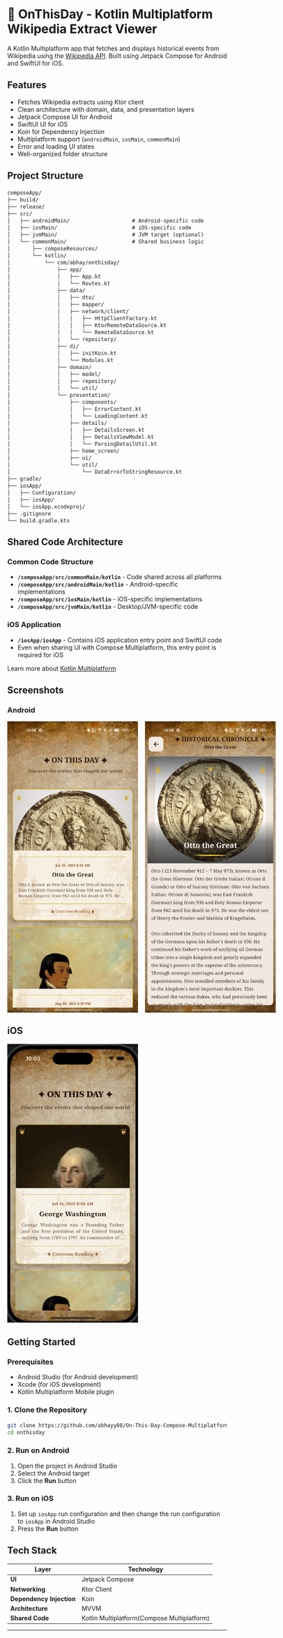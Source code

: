 # 📅 OnThisDay - Kotlin Multiplatform Wikipedia Extract Viewer

A Kotlin Multiplatform app that fetches and displays historical events from Wikipedia using the [Wikipedia API](https://en.wikipedia.org/w/api.php). Built using Jetpack Compose for Android and SwiftUI for iOS.

## Features

-  Fetches Wikipedia extracts using Ktor client
-  Clean architecture with domain, data, and presentation layers
-  Jetpack Compose UI for Android
-  SwiftUI UI for iOS
-  Koin for Dependency Injection
-  Multiplatform support (`androidMain`, `iosMain`, `commonMain`)
-  Error and loading UI states
-  Well-organized folder structure

## Project Structure

```
composeApp/
├── build/
├── release/
├── src/
│   ├── androidMain/                    # Android-specific code
│   ├── iosMain/                        # iOS-specific code
│   ├── jvmMain/                        # JVM target (optional)
│   └── commonMain/                     # Shared business logic
│       ├── composeResources/
│       └── kotlin/
│           └── com/abhay/onthisday/
│               ├── app/
│               │   ├── App.kt
│               │   └── Routes.kt
│               ├── data/
│               │   ├── dto/
│               │   ├── mapper/
│               │   ├── network/client/
│               │   │   ├── HttpClientFactory.kt
│               │   │   ├── KtorRemoteDataSource.kt
│               │   │   └── RemoteDataSource.kt
│               │   └── repository/
│               ├── di/
│               │   ├── initKoin.kt
│               │   └── Modules.kt
│               ├── domain/
│               │   ├── model/
│               │   ├── repository/
│               │   └── util/
│               └── presentation/
│                   ├── components/
│                   │   ├── ErrorContent.kt
│                   │   └── LoadingContent.kt
│                   ├── details/
│                   │   ├── DetailsScreen.kt
│                   │   ├── DetailsViewModel.kt
│                   │   └── ParsingDetailUtil.kt
│                   ├── home_screen/
│                   ├── ui/
│                   └── util/
│                       └── DataErrorToStringResource.kt
├── gradle/
├── iosApp/
│   ├── Configuration/
│   ├── iosApp/
│   └── iosApp.xcodeproj/
├── .gitignore
└── build.gradle.kts
```

## Shared Code Architecture

### Common Code Structure

-  **`/composeApp/src/commonMain/kotlin`** - Code shared across all platforms
-  **`/composeApp/src/androidMain/kotlin`** - Android-specific implementations
-  **`/composeApp/src/iosMain/kotlin`** - iOS-specific implementations
-  **`/composeApp/src/jvmMain/kotlin`** - Desktop/JVM-specific code

### iOS Application

-  **`/iosApp/iosApp`** - Contains iOS application entry point and SwiftUI code
-  Even when sharing UI with Compose Multiplatform, this entry point is required for iOS

Learn more about [Kotlin Multiplatform](https://www.jetbrains.com/help/kotlin-multiplatform-dev/get-started.html)

## Screenshots

### Android

<div style="display: flex; gap: 16px;">
  <img src="./screenshots/android-1.jpg" alt="Android Screenshot 1" width="300"/>
  <img src="./screenshots/android-2.jpg" alt="Android Screenshot 2" width="300"/>
</div>


## iOS
<img src="./screenshots/ios.png" alt="iOS Screenshot" width="300"/>

## Getting Started

### Prerequisites

-  Android Studio (for Android development)
-  Xcode (for iOS development)
-  Kotlin Multiplatform Mobile plugin

### 1. Clone the Repository

```bash
git clone https://github.com/abhayy08/On-This-Day-Compose-Multiplatform-.git
cd onthisday
```

### 2. Run on Android

1. Open the project in Android Studio
2. Select the Android target
3. Click the **Run** button

### 3. Run on iOS

1. Set up `iosApp` run configuration and then change the run configuration to  `iosApp` in Android Studio
2. Press the **Run** button

## Tech Stack

| Layer                    | Technology                                  |
| ------------------------ | ------------------------------------------- |
| **UI**                   | Jetpack Compose                             |
| **Networking**           | Ktor Client                                 |
| **Dependency Injection** | Koin                                        |
| **Architecture**         | MVVM                                        |
| **Shared Code**          | Kotlin Multiplatform(Compose Multiplatform) |

---
